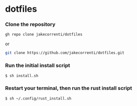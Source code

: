 # dotfiles

### Clone the repository 
```bash
gh repo clone jakecorrenti/dotfiles
```
or
```bash
git clone https://github.com/jakecorrenti/dotfiles.git
```

### Run the initial install script
```bash
$ sh install.sh
```

### Restart your terminal, then run the rust install script
```bash
$ sh ~/.config/rust_install.sh
```
